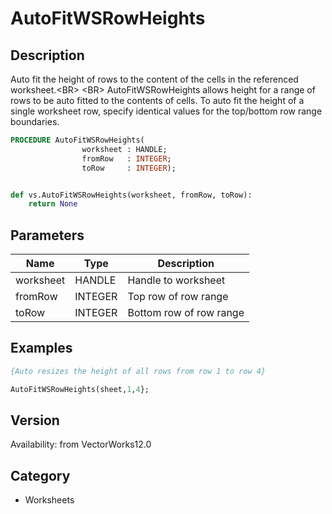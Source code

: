 # AutoFitWSRowHeights

## Description
Auto fit the height of rows to the content of the cells in the referenced worksheet.&lt;BR&gt;
&lt;BR&gt;
AutoFitWSRowHeights allows height for a range of rows to be auto fitted to the contents of cells. To auto fit the height of a single worksheet row, specify identical values for the top/bottom row range boundaries.

```pascal
PROCEDURE AutoFitWSRowHeights(
				worksheet : HANDLE;
				fromRow   : INTEGER;
				toRow     : INTEGER);
```

```python

def vs.AutoFitWSRowHeights(worksheet, fromRow, toRow):
    return None
```

## Parameters
|Name|Type|Description|
|---|---|---|
|worksheet|HANDLE|Handle to worksheet|
|fromRow|INTEGER|Top row of row range|
|toRow|INTEGER|Bottom row of row range|

## Examples
```pascal
{Auto resizes the height of all rows from row 1 to row 4} 

AutoFitWSRowHeights(sheet,1,4};
```

## Version
Availability: from VectorWorks12.0
## Category
* Worksheets

